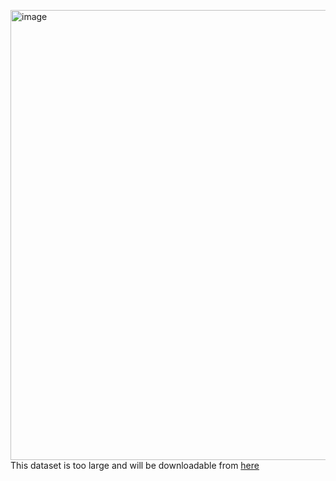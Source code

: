 <img width="720" alt="image" src="https://github.com/user-attachments/assets/730869c8-b825-4d01-91f9-5a5c7f8e313b" />This dataset is too large and will be downloadable from [here](https://drive.google.com/drive/folders/1x0jvn-BjQ-O4C8hLC59PyBkzOhWyayOg?usp=share_link)
